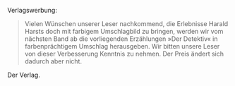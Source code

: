 Verlagswerbung:

> Vielen Wünschen unserer Leser nachkommend, die Erlebnisse Harald Harsts doch
mit farbigem Umschlagbild zu bringen, werden wir vom nächsten Band ab die
vorliegenden Erzählungen »Der Detektiv« in farbenprächtigem Umschlag
herausgeben. Wir bitten unsere Leser von dieser Verbesserung Kenntnis zu
nehmen. Der Preis ändert sich dadurch aber nicht.

Der Verlag.

